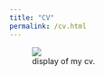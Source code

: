 ```yaml
---
title: "CV"
permalink: /cv.html
---
```


<figure style="width: 50%" class="align-right">
  <img src="{{ site.url }}{{ site.baseurl }}/assets/images/automation_cv.png">
  <figcaption>display of my cv.</figcaption>
</figure> 